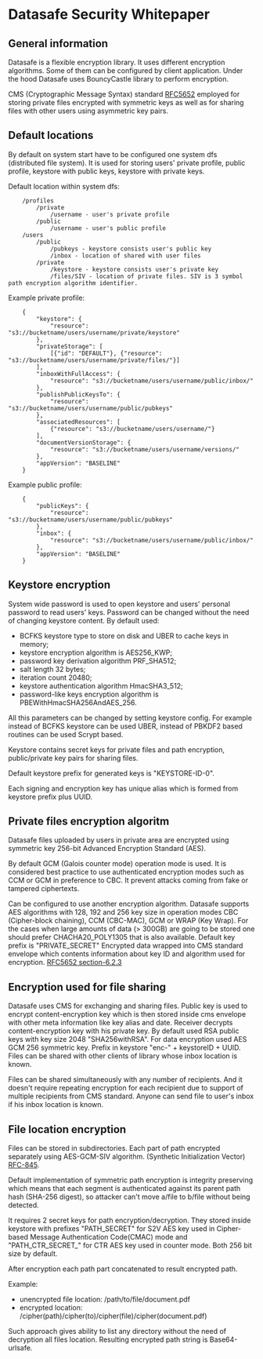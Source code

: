 # Datasafe Security Whitepaper

## General information
Datasafe is a flexible encryption library. It uses different encryption algorithms. Some of them can be 
configured by client application. Under the hood Datasafe uses BouncyCastle library to perform encryption.

CMS (Cryptographic Message Syntax) standard [RFC5652](https://tools.ietf.org/html/rfc5652.html) employed for storing private 
files encrypted with symmetric keys as well as for sharing files with other users using asymmetric key pairs. 

## Default locations
By default on system start have to be configured one system dfs (distributed file system).
It is used for storing users' private profile, public profile, keystore with public keys, keystore with private keys.

Default location within system dfs:
```
    /profiles
        /private
            /username - user's private profile 
        /public
            /username - user's public profile   
    /users
        /public
            /pubkeys - keystore consists user's public key
            /inbox - location of shared with user files    
        /private
            /keystore - keystore consists user's private key
            /files/SIV - location of private files. SIV is 3 symbol path encryption algorithm identifier.
```                   
Example private profile:
```
    {
        "keystore": {
            "resource": "s3://bucketname/users/username/private/keystore"
        },
        "privateStorage": [
            [{"id": "DEFAULT"}, {"resource": "s3://bucketname/users/username/private/files/"}]
        ],
        "inboxWithFullAccess": {
            "resource": "s3://bucketname/users/username/public/inbox/"
        },
        "publishPublicKeysTo": {
            "resource": "s3://bucketname/users/username/public/pubkeys"
        },
        "associatedResources": [
            {"resource": "s3://bucketname/users/username/"}
        ],
        "documentVersionStorage": {
            "resource": "s3://bucketname/users/username/versions/"
        },
        "appVersion": "BASELINE"
    }
```
            
Example public profile:
```
    {
        "publicKeys": {
            "resource": "s3://bucketname/users/username/public/pubkeys"
        },
        "inbox": {
            "resource": "s3://bucketname/users/username/public/inbox/"
        },
        "appVersion": "BASELINE"
    }   
```
    
## Keystore encryption
System wide password is used to open keystore and users' personal password to read users' keys. Password can be changed 
without the need of changing keystore content.
By default used:
-  BCFKS keystore type to store on disk and UBER to cache keys in memory;
-  keystore encryption algorithm is AES256_KWP;
-  password key derivation algorithm PRF_SHA512;
-  salt length 32 bytes;
-  iteration count 20480;
-  keystore authentication algorithm HmacSHA3_512;
-  password-like keys encryption algorithm is PBEWithHmacSHA256AndAES_256.

All this parameters can be changed by setting keystore config. For example instead of BCFKS keystore can be used UBER, 
instead of PBKDF2 based routines can be used Scrypt based.

Keystore contains secret keys for private files and path encryption, public/private key pairs for sharing files. 

Default keystore prefix for generated keys is "KEYSTORE-ID-0". 

Each signing and encryption key has unique alias which is formed from keystore prefix plus UUID.

## Private files encryption algoritm 
Datasafe files uploaded by users in private area are encrypted using symmetric key 256-bit Advanced Encryption Standard (AES).

By default GCM (Galois counter mode) operation mode is used. It is considered best practice to use authenticated 
encryption modes such as CCM or GCM in preference to CBC. It prevent attacks coming from fake or tampered ciphertexts.

Can be configured to use another encryption algorithm. Datasafe supports AES algorithms with 128, 192 and 256 key size 
in operation modes CBC (Cipher-block chaining), CCM (CBC-MAC), GCM or WRAP (Key Wrap). For the cases when 
large amounts of data (> 300GB) are going to be stored one should prefer CHACHA20_POLY1305 that is also available.
Default key prefix is "PRIVATE_SECRET"
Encrypted data wrapped into CMS standard envelope which contents information about key ID and algorithm used for encryption.
[RFC5652 section-6.2.3](http://tools.ietf.org/html/rfc5652#section-6.2.3)

## Encryption used for file sharing
Datasafe uses CMS for exchanging and sharing files. Public key is used to encrypt content-encryption key which is then 
stored inside cms envelope with other meta information like key alias and date. Receiver decrypts content-encryption 
key with his private key. By default used RSA public keys with key size 2048 "SHA256withRSA". For data encryption used 
AES GCM 256 symmetric key. Prefix in keystore "enc-" + keystoreID + UUID. Files can be shared with other clients of 
library whose inbox location is known.

Files can be shared simultaneously with any number of recipients. And it doesn't require repeating encryption for each recipient
due to support of multiple recipients from CMS standard. Anyone can send file to user's inbox if his inbox location is known.

## File location encryption
Files can be stored in subdirectories. Each part of path encrypted separately using AES-GCM-SIV algorithm. 
(Synthetic Initialization Vector) [RFC-845](https://tools.ietf.org/html/rfc845).

Default implementation of symmetric path encryption is integrity preserving which means that each segment is 
authenticated against its parent path hash (SHA-256 digest), so attacker can't move a/file to b/file without being detected. 

It requires 2 secret keys for path encryption/decryption. They stored inside keystore with prefixes "PATH_SECRET" for 
S2V AES key used in Cipher-based Message Authentication Code(CMAC) mode and "PATH_CTR_SECRET_" for CTR AES key used in 
counter mode. Both 256 bit size by default.

After encryption each path part concatenated to result encrypted path.

Example:
-  unencrypted file location: /path/to/file/document.pdf
-  encrypted location:        /cipher(path)/cipher(to)/cipher(file)/cipher(document.pdf)

Such approach gives ability to list any directory without the need of decryption all files location.
Resulting encrypted path string is Base64-urlsafe.
